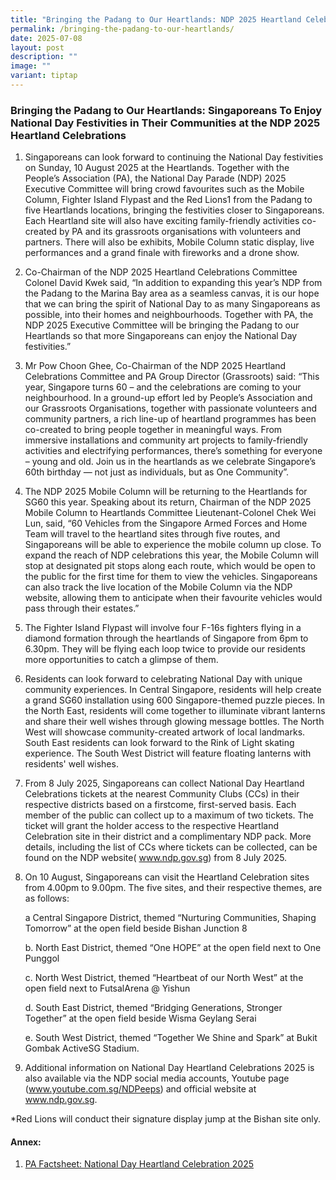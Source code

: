 ```yaml
---
title: "Bringing the Padang to Our Heartlands: NDP 2025 Heartland Celebrations"
permalink: /bringing-the-padang-to-our-heartlands/
date: 2025-07-08
layout: post
description: ""
image: ""
variant: tiptap
---
```

<h3>Bringing the Padang to Our Heartlands: Singaporeans To Enjoy National Day Festivities in Their Communities at the NDP 2025 Heartland Celebrations</h3>
<ol data-tight="true" class="tight">
<li>
<p>Singaporeans can look forward to continuing the National Day festivities
on Sunday, 10 August 2025 at the Heartlands. Together with the People’s
Association (PA), the National Day Parade (NDP) 2025 Executive Committee
will bring crowd favourites such as the Mobile Column, Fighter Island Flypast
and the Red Lions1 from the Padang to five Heartlands locations, bringing
the festivities closer to Singaporeans. Each Heartland site will also have
exciting family-friendly activities co-created by PA and its grassroots
organisations with volunteers and partners. There will also be exhibits,
Mobile Column static display, live performances and a grand finale with
fireworks and a drone show.</p>
</li>
</ol>
<ol start="2" data-tight="true" class="tight">
<li>
<p>Co-Chairman of the NDP 2025 Heartland Celebrations Committee Colonel David
Kwek said, “In addition to expanding this year’s NDP from the Padang to
the Marina Bay area as a seamless canvas, it is our hope that we can bring
the spirit of National Day to as many Singaporeans as possible, into their
homes and neighbourhoods. Together with PA, the NDP 2025 Executive Committee
will be bringing the Padang to our Heartlands so that more Singaporeans
can enjoy the National Day festivities.”</p>
<p></p>
</li>
<li>
<p>Mr Pow Choon Ghee, Co-Chairman of the NDP 2025 Heartland Celebrations
Committee and PA Group Director (Grassroots) said: “This year, Singapore
turns 60 – and the celebrations are coming to your neighbourhood. In a
ground-up effort led by People’s Association and our Grassroots Organisations,
together with passionate volunteers and community partners, a rich line-up
of heartland programmes has been co-created to bring people together in
meaningful ways. From immersive installations and community art projects
to family-friendly activities and electrifying performances, there’s something
for everyone – young and old. Join us in the heartlands as we celebrate
Singapore’s 60th birthday — not just as individuals, but as One Community”.</p>
<p></p>
</li>
<li>
<p>The NDP 2025 Mobile Column will be returning to the Heartlands for SG60
this year. Speaking about its return, Chairman of the NDP 2025 Mobile Column
to Heartlands Committee Lieutenant-Colonel Chek Wei Lun, said, “60 Vehicles
from the Singapore Armed Forces and Home Team will travel to the heartland
sites through five routes, and Singaporeans will be able to experience
the mobile column up close. To expand the reach of NDP celebrations this
year, the Mobile Column will stop at designated pit stops along each route,
which would be open to the public for the first time for them to view the
vehicles. Singaporeans can also track the live location of the Mobile Column
via the NDP website, allowing them to anticipate when their favourite vehicles
would pass through their estates.”</p>
<p></p>
</li>
<li>
<p>The Fighter Island Flypast will involve four F-16s fighters flying in
a diamond formation through the heartlands of Singapore from 6pm to 6.30pm.
They will be flying each loop twice to provide our residents more opportunities
to catch a glimpse of them.</p>
<p></p>
</li>
<li>
<p>Residents can look forward to celebrating National Day with unique community
experiences. In Central Singapore, residents will help create a grand SG60
installation using 600 Singapore-themed puzzle pieces. In the North East,
residents will come together to illuminate vibrant lanterns and share their
well wishes through glowing message bottles. The North West will showcase
community-created artwork of local landmarks. South East residents can
look forward to the Rink of Light skating experience. The South West District
will feature floating lanterns with residents' well wishes.</p>
<p></p>
</li>
<li>
<p>From 8 July 2025, Singaporeans can collect National Day Heartland Celebrations
tickets at the nearest Community Clubs (CCs) in their respective districts
based on a firstcome, first-served basis. Each member of the public can
collect up to a maximum of two tickets. The ticket will grant the holder
access to the respective Heartland Celebration site in their district and
a complimentary NDP pack. More details, including the list of CCs where
tickets can be collected, can be found on the NDP website( <a href="http://www.ndp.gov.sg" rel="noopener noreferrer nofollow" target="_blank">www.ndp.gov.sg</a>)
from 8 July 2025.</p>
<p></p>
</li>
<li>
<p>On 10 August, Singaporeans can visit the Heartland Celebration sites from
4.00pm to 9.00pm. The five sites, and their respective themes, are as follows:</p>
<p></p>
<p>a Central Singapore District, themed “Nurturing Communities, Shaping Tomorrow”
at the open field beside Bishan Junction 8</p>
<p></p>
<p>b. North East District, themed “One HOPE” at the open field next to One
Punggol</p>
<p></p>
<p>c. North West District, themed “Heartbeat of our North West” at the open
field next to FutsalArena @ Yishun</p>
<p></p>
<p>d. South East District, themed “Bridging Generations, Stronger Together”
at the open field beside Wisma Geylang Serai</p>
<p></p>
<p>e. South West District, themed “Together We Shine and Spark” at Bukit
Gombak ActiveSG Stadium.</p>
<p></p>
</li>
<li>
<p>Additional information on National Day Heartland Celebrations 2025 is
also available via the NDP social media accounts, Youtube page (<a href="http://www.youtube.com.sg/NDPeeps" rel="noopener noreferrer nofollow" target="_blank">www.youtube.com.sg/NDPeeps</a>)
and official website at <a href="http://www.ndp.gov.sg" rel="noopener noreferrer nofollow" target="_blank">www.ndp.gov.sg</a>.</p>
</li>
</ol>
<p>*Red Lions will conduct their signature display jump at the Bishan site
only.</p>
<p></p>
<h4>Annex:</h4>
<ol data-tight="true" class="tight">
<li>
<p><a href="/files/Info_Sheet_for_Media_Consolidated_National_Day_Heartland_Celebration_2025_Final_Web.pdf" rel="noopener noreferrer nofollow" target="_blank">PA Factsheet: National Day Heartland Celebration 2025</a>
</p>
</li>
</ol>
<p></p>